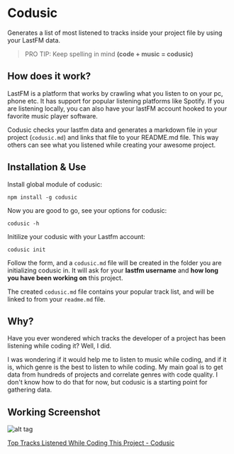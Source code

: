 # Codusic

Generates a list of most listened to tracks inside your project file by using your LastFM data.

> PRO TIP: Keep spelling in mind **(code + music = codusic)**

## How does it work?

LastFM is a platform that works by crawling what you listen to on your pc, phone etc. It has support for popular listening platforms like Spotify. If you are listening locally, you can also have your lastFM account hooked to your favorite music player software.

Codusic checks your lastfm data and generates a markdown file in your project (`codusic.md`) and links that file to your README.md file. This way others can see what you listened while creating your awesome project.

## Installation & Use

Install global module of codusic:

```
npm install -g codusic
```

Now you are good to go, see your options for codusic:

```
codusic -h
```

Initilize your codusic with your Lastfm account:

```
codusic init
```

Follow the form, and a `codusic.md` file will be created in the folder you are initializing codusic in. It will ask for your **lastfm username** and **how long you have been working on** this project.

The created `codusic.md` file contains your popular track list, and will be linked to from your `readme.md` file.


## Why?

Have you ever wondered which tracks the developer of a project has been listening while coding it? Well, I did.

I was wondering if it would help me to listen to music while coding, and if it is, which genre is the best to listen to while coding. My main goal is to get data from hundreds of projects and correlate genres with code quality. I don't know how to do that for now, but codusic is a starting point for gathering data.

## Working Screenshot

![alt tag](https://github.com/btk/codusic/blob/master/screenshot.png)

[Top Tracks Listened While Coding This Project - Codusic](codusic.md)
